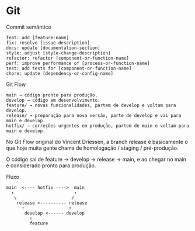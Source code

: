 # Git

Commit semântico
```
feat: add [feature-name]
fix: resolve [issue-description]
docs: update [documentation-section]
style: adjust [style-change-description]
refactor: refactor [component-or-function-name]
perf: improve performance of [process-or-function-name]
test: add tests for [component-or-function-name]
chore: update [dependency-or-config-name]
```

Git Flow
```
main → código pronto para produção.
develop → código em desenvolvimento.
feature/ → novas funcionalidades, partem de develop e voltam para develop.
release/ → preparação para nova versão, parte de develop e vai para main e develop.
hotfix/ → correções urgentes em produção, partem de main e voltam para main e develop.
```

No Git Flow original do Vincent Driessen, a branch release é basicamente o que hoje muita gente chama de homologação / staging / pré-produção.

O código sai de feature → develop → release → main, e ao chegar no main é considerado pronto para produção.

Fluxo
```
main  <---- hotfix ---->  main
  ↑                       ↑
   \                     /
    release <---------- release
      ↑                 ↑
       develop <------ develop
         ↑
         feature
```